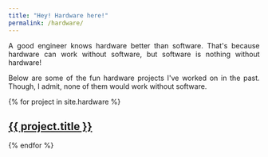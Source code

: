 ```yaml
---
title: "Hey! Hardware here!"
permalink: /hardware/
---
```

<style>
p {
  text-align: justify;
}
</style>


A good engineer knows hardware better than software. That's because hardware can work without software, but software is nothing without hardware! 

Below are some of the fun hardware projects I've worked on in the past. Though, I admit, none of them would work without software. 


{% for project in site.hardware %}
  <h2>
    <a href="{{ site.baseurl }}{{ project.url }}">
      {{ project.title }}
    </a>
  </h2>
{% endfor %}
